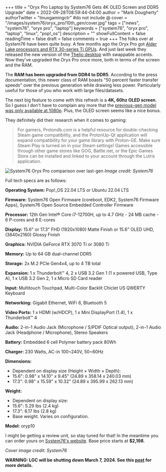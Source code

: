 +++
title = "Oryx Pro Laptop by System76 Gets 4K OLED Screen and DDR5 Upgrade"
date = 2022-09-28T08:59:44-04:00
author = "Mark Dougherty"
authorTwitter = "linuxgamingctr" #do not include @
cover = "/images/system76/oryx_pro/10th_gen/cover.jpg"
tags = ["news", "system76", "oryx pro", "laptop"]
keywords = ["system76", "oryx pro", "laptop", "linux", "pop!_os"]
description = ""
showFullContent = false
readingTime = false
draft = false
comments = true
+++
The folks over at System76 have been quite busy. A few months ago the Oryx Pro got [Alder Lake processors and RTX 30-series Ti GPUs](https://linuxgamingcentral.com/posts/oryx-pro-now-have-12th-gen-cpus/). And just last week they released the new version of the [Thelio desktop](https://linuxgamingcentral.com/posts/system76-unveils-new-thelio/) with swappable accents. Now they've upgraded the Oryx Pro once more, both in terms of the screen and the RAM.

The **RAM has been upgraded from DDR4 to DDR5**. According to the press documentation, this newer class of RAM boasts "50 percent faster transfer speeds" over the previous generation while drawing less power. Particularly useful for those of you who work with large files/datasets.

The next big feature to come with this refresh is a **4K, 60hz OLED screen**. So I guess I don't have to complain any more that the [previous-gen model was only available at 1080p](https://linuxgamingcentral.com/posts/oryx-pro-by-system76-review/). Plus, the OLED screen seems like a nice bonus.

They definitely did their research when it comes to gaming:
> For gamers, Protondb.com is a helpful resource for double-checking Steam game compatibility, and the ProtonUp-Qt application will expand compatibility for your game library with Proton-GE. Make sure Steam Play is turned on in your Steam settings! Games accessible through other game stores like GOG, Battle.net, or the Epic Games Store can be installed and linked to your account through the Lutris application.

![System76 Oryx Pro comparison over last-gen](/images/system76/oryx_pro/10th_gen/comparison.png)
*Image credit: System76*

Full tech specs are as follows:

**Operating System:**	Pop!_OS 22.04 LTS or Ubuntu 22.04 LTS

**Firmware:**		System76 Open Firmware (coreboot, EDK2, System76 Firmware Apps), System76 Open Source Embedded Controller Firmware
			
**Processor:**		12th Gen Intel® Core i7-12700H, up to 4.7 GHz - 24 MB cache - 6	P-cores and 8 E-cores
			
**Display:**		15.6" or 17.3" FHD (1920x1080) Matte Finish or 15.6" OLED UHD, (3840x2160) Glossy Finish
			
**Graphics:**		NVIDIA GeForce RTX 3070 Ti or 3080 Ti

**Memory:**		Up to 64 GB dual-channel DDR5

**Storage:**		2x M.2 PCIe Gen4x4, up to 4 TB total

**Expansion:**		1 x Thunderbolt™ 4, 2 x USB 3.2 Gen 1 (1 x powered USB, Type A), 1 x USB 3.2 Gen 2, 1 x Micro SD Card reader
			
**Input:**		Multitouch Touchpad, Multi-Color Backlit Chiclet US QWERTY Keyboard

**Networking:**		Gigabit Ethernet, WiFi 6, Bluetooth 5

**Video Ports:**	1 x HDMI (w/HDCP), 1 x Mini DisplayPort (1.4), 1 x Thunderbolt™ 4

**Audio:**		2-in-1 Audio Jack (Microphone / S/PDIF Optical output), 2-in-1 Audio Jack (Headphone / Microphone), Stereo Speakers
			
**Battery:**		Embedded 6 cell Polymer battery pack 80Wh

**Charger:**		230 Watts, AC-in 100~240V, 50~60Hz

**Dimensions:**
- Dependent on display size (Height × Width × Depth):
- 15.6": 0.98" x 14.10" x 9.45" (24.89 x 358.14 x 240.03 mm)
- 17.3": 0.98" x 15.59" x 10.32" (24.89 x 395.99 x 262.13 mm)

**Weight:**
- Dependent on display size:
- 15.6": 5.29 lbs (2.4 kg)
- 17.3": 6.17 lbs (2.8 kg)
- Base weight. Varies on configuration.

**Model:**		oryp10

I might be getting a review unit, so stay tuned for that! In the meantime you can order yours on [System76's website](https://system76.com/laptops/oryx). Base price starts at **$2,198**.

*Cover image credit: System76*

**WARNING: LGC will be shutting down March 7, 2024. See this [post](https://linuxgamingcentral.com/posts/the-end-of-lgc/) for more details.**

